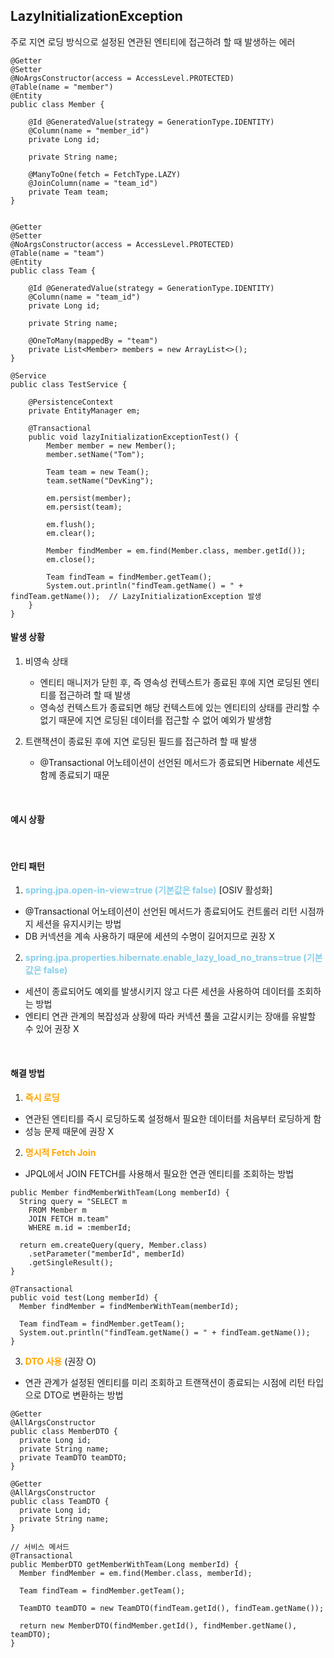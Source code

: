 ## LazyInitializationException ##
주로 지연 로딩 방식으로 설정된 연관된 엔티티에 접근하려 할 때 발생하는 에러

```
@Getter
@Setter
@NoArgsConstructor(access = AccessLevel.PROTECTED)
@Table(name = "member")
@Entity
public class Member {

    @Id @GeneratedValue(strategy = GenerationType.IDENTITY)
    @Column(name = "member_id")
    private Long id;

    private String name;

    @ManyToOne(fetch = FetchType.LAZY)
    @JoinColumn(name = "team_id")
    private Team team;
}


@Getter
@Setter
@NoArgsConstructor(access = AccessLevel.PROTECTED)
@Table(name = "team")
@Entity
public class Team {

    @Id @GeneratedValue(strategy = GenerationType.IDENTITY)
    @Column(name = "team_id")
    private Long id;

    private String name;

    @OneToMany(mappedBy = "team")
    private List<Member> members = new ArrayList<>();
}

@Service
public class TestService {

    @PersistenceContext
    private EntityManager em;

    @Transactional
    public void lazyInitializationExceptionTest() {
        Member member = new Member();
        member.setName("Tom");

        Team team = new Team();
        team.setName("DevKing");

        em.persist(member);
        em.persist(team);

        em.flush();
        em.clear();
        
        Member findMember = em.find(Member.class, member.getId());
        em.close();

        Team findTeam = findMember.getTeam();
        System.out.println("findTeam.getName() = " + findTeam.getName());  // LazyInitializationException 발생
    }
}
```

#### 발생 상황 ####
1. 비영속 상태
    - 엔티티 매니저가 닫힌 후, 즉 영속성 컨텍스트가 종료된 후에 지연 로딩된 엔티티를 접근하려 할 때 발생
    - 영속성 컨텍스트가 종료되면 해당 컨텍스트에 있는 엔티티의 상태를 관리할 수 없기 때문에 지연 로딩된 데이터를 접근할 수 없어 예외가 발생함

2. 트랜잭션이 종료된 후에 지연 로딩된 필드를 접근하려 할 때 발생
    - @Transactional 어노테이션이 선언된 메서드가 종료되면 Hibernate 세션도 함께 종료되기 때문

<br />

#### 예시 상황 ####

<br />

#### 안티 패턴 ####
1. <b style="color:skyblue">spring.jpa.open-in-view=true (기본값은 false)</b> [OSIV 활성화]
- @Transactional 어노테이션이 선언된 메서드가 종료되어도 컨트롤러 리턴 시점까지 세션을 유지시키는 방법
- DB 커넥션을 계속 사용하기 때문에 세션의 수명이 길어지므로 권장 X

2. <b style="color:skyblue">spring.jpa.properties.hibernate.enable_lazy_load_no_trans=true (기본값은 false)</b>
- 세션이 종료되어도 예외를 발생시키지 않고 다른 세션을 사용하여 데이터를 조회하는 방법
- 엔티티 연관 관계의 복잡성과 상황에 따라 커넥션 풀을 고갈시키는 장애를 유발할 수 있어 권장 X

<br />

#### 해결 방법 ####
1. <b style="color:orange">즉시 로딩</b>
- 연관된 엔티티를 즉시 로딩하도록 설정해서 필요한 데이터를 처음부터 로딩하게 함
- 성능 문제 때문에 권장 X

2. <b style="color:orange">명시적 Fetch Join</b>
- JPQL에서 JOIN FETCH를 사용해서 필요한 연관 엔티티를 조회하는 방법
```
public Member findMemberWithTeam(Long memberId) {
  String query = "SELECT m
    FROM Member m
    JOIN FETCH m.team"
    WHERE m.id = :memberId;

  return em.createQuery(query, Member.class)
    .setParameter("memberId", memberId)
    .getSingleResult();
}

@Transactional
public void test(Long memberId) {
  Member findMember = findMemberWithTeam(memberId);

  Team findTeam = findMember.getTeam();
  System.out.println("findTeam.getName() = " + findTeam.getName());
}
```

3. <b style="color:orange">DTO 사용</b> (권장 O)
- 연관 관계가 설정된 엔티티를 미리 조회하고 트랜잭션이 종료되는 시점에 리턴 타입으로 DTO로 변환하는 방법
```
@Getter
@AllArgsConstructor
public class MemberDTO {
  private Long id;
  private String name;
  private TeamDTO teamDTO;
}

@Getter
@AllArgsConstructor
public class TeamDTO {
  private Long id;
  private String name;
}

// 서비스 메서드
@Transactional
public MemberDTO getMemberWithTeam(Long memberId) {
  Member findMember = em.find(Member.class, memberId);

  Team findTeam = findMember.getTeam();

  TeamDTO teamDTO = new TeamDTO(findTeam.getId(), findTeam.getName());

  return new MemberDTO(findMember.getId(), findMember.getName(), teamDTO);
}
```
